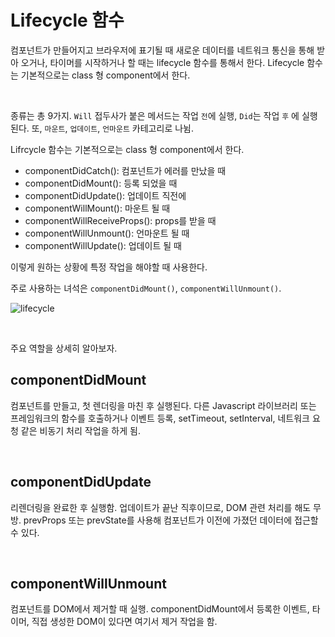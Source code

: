 # Lifecycle 함수

컴포넌트가 만들어지고 브라우저에 표기될 때 새로운 데이터를 네트워크 통신을 통해 받아 오거나, 타이머를 시작하거나 할 때는 lifecycle 함수를 통해서 한다. Lifecycle 함수는 기본적으로는 class 형 component에서 한다.

<br/>

종류는 총 9가지. `Will` 접두사가 붙은 메서드는 작업 `전`에 실행, `Did`는 작업 `후` 에 실행된다. 또, `마운트`, `업데이트`, `언마운트` 카테고리로 나뉨.

Lifrcycle 함수는 기본적으로는 class 형 component에서 한다.

- componentDidCatch(): 컴포넌트가 에러를 만났을 때
- componentDidMount(): 등록 되었을 때
- componentDidUpdate(): 업데이트 직전에
- componentWillMount(): 마운트 될 때
- componentWillReceiveProps(): props를 받을 때
- componentWillUnmount(): 언마운트 될 때
- componentWillUpdate(): 업데이트 될 때

이렇게 원하는 상황에 특정 작업을 해야할 때 사용한다.

주로 사용하는 녀석은 `componentDidMount()`, `componentWillUnmount()`.

![lifecycle](https://user-images.githubusercontent.com/59427983/109292615-fd37e800-786d-11eb-99a5-9908f3e32375.png)

<br/>

주요 역할을 상세히 알아보자.

## componentDidMount

컴포넌트를 만들고, 첫 렌더링을 마친 후 실행된다. 다른 Javascript 라이브러리 또는 프레임워크의 함수를 호출하거나 이벤트 등록, setTimeout, setInterval, 네트워크 요청 같은 비동기 처리 작업을 하게 됨.

<br/>

## componentDidUpdate

리렌더링을 완료한 후 실행함. 업데이트가 끝난 직후이므로, DOM 관련 처리를 해도 무방. prevProps 또는 prevState를 사용해 컴포넌트가 이전에 가졌던 데이터에 접근할 수 있다.

<br/>

## componentWillUnmount

컴포넌트를 DOM에서 제거할 때 실행. componentDidMount에서 등록한 이벤트, 타이머, 직접 생성한 DOM이 있다면 여기서 제거 작업을 함.
